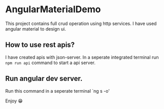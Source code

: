 # AngularMaterialDemo
This project contains full crud operation using http services. I have used angular material to design ui. 
## How to use rest apis?
I have created apis with json-server. 
In a seperate integrated terminal run `npm run api` command to start a api server.
## Run angular dev server.
Run this command in a seperate terminal `ng s -o'

Enjoy 😁
